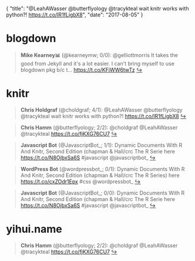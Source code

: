 {
  "title": "@LeahAWasser @butterflyology @tracykteal wait knitr works with python?! https://t.co/IR1fLigbX8",
  "date": "2017-08-05"
}

# blogdown

> **Mike Kearney📊** (@kearneymw; 0/0): @gelliottmorris It takes the good from Jekyll and it's a lot easier. I can't bring myself to use blogdown pkg b/c t… https://t.co/KFiWW6twTz  [&#8618;](https://twitter.com/xieyihui/status/893975087162023937)

<!-- -->


# knitr

> **Chris Holdgraf** (@choldgraf; 4/1): @LeahAWasser @butterflyology @tracykteal wait knitr works with python?! https://t.co/IR1fLigbX8  [&#8618;](https://twitter.com/xieyihui/status/893625533342273537)

<!-- -->


> **Chris Hamm** (@butterflyology; 2/2): @choldgraf @LeahAWasser @tracykteal https://t.co/fjKXG76CU7  [&#8618;](https://twitter.com/xieyihui/status/893627130361266177)

<!-- -->


> **Javascript Bot** (@JavascriptBot_; 1/1): Dynamic Documents With R And Knitr, Second Edition (chapman &amp; Hall/crc The R Serie here  https://t.co/N8OjbxSa6S #javascript @javascriptbot_  [&#8618;](https://twitter.com/xieyihui/status/893694712636477444)

<!-- -->


> **WordPress Bot** (@wordpressbot_; 0/1): Dynamic Documents With R And Knitr, Second Edition (chapman &amp; Hall/crc The R Series) here  https://t.co/cxZOdr1Epx #css @wordpressbot_  [&#8618;](https://twitter.com/xieyihui/status/893713844681531392)

<!-- -->


> **Javascript Bot** (@JavascriptBot_; 0/0): Dynamic Documents With R And Knitr, Second Edition (chapman &amp; Hall/crc The R Serie here  https://t.co/N8OjbxSa6S #javascript @javascriptbot_  [&#8618;](https://twitter.com/xieyihui/status/893835563652009985)

<!-- -->


# yihui.name

> **Chris Hamm** (@butterflyology; 2/2): @choldgraf @LeahAWasser @tracykteal https://t.co/fjKXG76CU7  [&#8618;](https://twitter.com/xieyihui/status/893627130361266177)

<!-- -->


